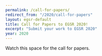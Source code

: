 ```yaml
---
permalink: /call-for-papers/
redirect_from: "/2020/call-for-papers"
layout: egsr-default
title: Call for Papers to EGSR 2020!
excerpt: "Submit your work to EGSR 2020"
year: 2020
---
```


Watch this space for the call for papers.
